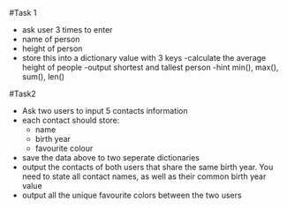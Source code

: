 #Task 1
- ask user 3 times to enter
- name of person
- height of person
- store this into a dictionary value with 3 keys
-calculate the average height of people
-output shortest and tallest person
-hint min(), max(), sum(), len()

#Task2
- Ask two users to input 5 contacts information
- each  contact should store: 
    - name
    - birth year
    - favourite colour
- save the data above to two seperate dictionaries 
- output the contacts of both users that share the same birth year. You need to state all contact names, as well as their common birth year value
- output all the unique favourite colors between the two users

